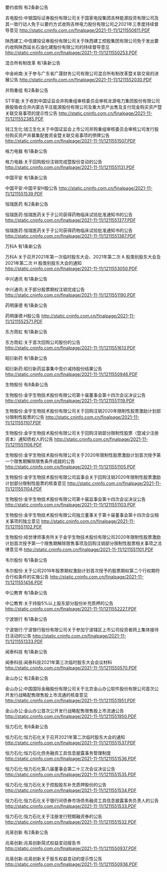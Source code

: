 要约收购 有2条新公告 

吉电股份:中银国际证券股份有限公司关于国家电投集团吉林能源投资有限公司及其一致行动人免于以要约方式收购吉林电力股份有限公司之2021年三季度持续督导意见 http://static.cninfo.com.cn/finalpage/2021-11-11/1211550611.PDF 

陕西建工:中信建投证券股份有限公司关于陕西建工控股集团有限公司免于发出要约收购陕西延长石油化建股份有限公司的持续督导意见 http://static.cninfo.com.cn/finalpage/2021-11-11/1211550253.PDF 

混合所有制改革 有1条新公告 

中金岭南:关于参与广东省广晟财务公司有限公司混合所有制改革暨关联交易的进展公告 http://static.cninfo.com.cn/finalpage/2021-11-11/1211552030.PDF 

并购重组 有2条新公告 

ST平能:关于收到中国证监会并购重组审核委员会审核龙源电力集团股份有限公司换股吸收合并内蒙古平庄能源股份有限公司及重大资产出售及支付现金购买资产暨关联交易事项的提示性公告 http://static.cninfo.com.cn/finalpage/2021-11-11/1211552385.PDF 

钱江生化:钱江生化关于中国证监会上市公司并购重组审核委员会审核公司发行股份购买资产并募集配套资金暨关联交易事项的停牌公告 http://static.cninfo.com.cn/finalpage/2021-11-11/1211551507.PDF 

格力电器 有1条新公告 

格力电器:关于回购股份注销完成暨股份变动的公告 http://static.cninfo.com.cn/finalpage/2021-11-11/1211551131.PDF 

中国平安 有1条新公告 

中国平安:中国平安H股公告 http://static.cninfo.com.cn/finalpage/2021-11-11/1211551539.PDF 

恒瑞医药 有2条新公告 

恒瑞医药:恒瑞医药关于子公司获得药物临床试验批准通知书的公告 http://static.cninfo.com.cn/finalpage/2021-11-11/1211551377.PDF 

恒瑞医药:恒瑞医药关于子公司获得药物临床试验批准通知书的公告 http://static.cninfo.com.cn/finalpage/2021-11-11/1211551367.PDF 

万科A 有1条新公告 

万科A:关于召开2021年第一次临时股东大会、2021年第二次 A 股类别股东大会及 2021年第二次 H 股类别股东大会的通知 http://static.cninfo.com.cn/finalpage/2021-11-11/1211553050.PDF 

中兴通讯 有1条新公告 

中兴通讯:关于部分股票期权注销完成公告 http://static.cninfo.com.cn/finalpage/2021-11-11/1211551190.PDF 

药明康德 有1条新公告 

药明康德:H股公告 http://static.cninfo.com.cn/finalpage/2021-11-11/1211552571.PDF 

东方雨虹 有1条新公告 

东方雨虹:关于首次回购公司股份的公告 http://static.cninfo.com.cn/finalpage/2021-11-11/1211551613.PDF 

昭衍新药 有1条新公告 

昭衍新药:昭衍新药监事集中竞价减持股份结果公告 http://static.cninfo.com.cn/finalpage/2021-11-11/1211550946.PDF 

生物股份 有8条新公告 

生物股份:金宇生物技术股份有限公司第十届董事会第十四次会议决议公告 http://static.cninfo.com.cn/finalpage/2021-11-11/1211551119.PDF 

生物股份:金宇生物技术股份有限公司关于回购注销2020年限制性股票激励计划部分限制性股票的公告 http://static.cninfo.com.cn/finalpage/2021-11-11/1211551107.PDF 

生物股份:金宇生物技术股份有限公司关于回购注销部分限制性股票（暨减少注册资本）通知债权人的公告 http://static.cninfo.com.cn/finalpage/2021-11-11/1211551106.PDF 

生物股份:金宇生物技术股份有限公司关于2020年限制性股票激励计划首次授予第一个限售期解除限售条件成就的公告 http://static.cninfo.com.cn/finalpage/2021-11-11/1211551105.PDF 

生物股份:金宇生物技术股份有限公司监事会关于回购注销2020年限制性股票激励计划部分限制性股票的核查意见 http://static.cninfo.com.cn/finalpage/2021-11-11/1211551104.PDF 

生物股份:金宇生物技术股份有限公司第十届监事会第十四次会议决议公告 http://static.cninfo.com.cn/finalpage/2021-11-11/1211551103.PDF 

生物股份:金宇生物技术股份有限公司独立董事关于第十届董事会第十四次会议相关事项的独立意见 http://static.cninfo.com.cn/finalpage/2021-11-11/1211551102.PDF 

生物股份:经世律师事务所关于金宇生物技术股份有限公司2020年限制性股票激励计划首次授予第一个限售期解除限售事项及回购注销部分限制性股票相关事项之法律意见书 http://static.cninfo.com.cn/finalpage/2021-11-11/1211551101.PDF 

韦尔股份 有1条新公告 

韦尔股份:关于公司2019年股票期权激励计划首次授予的股票期权第二个行权期符合行权条件的实施公告 http://static.cninfo.com.cn/finalpage/2021-11-11/1211551456.PDF 

中公教育 有1条新公告 

中公教育:关于持股5%以上股东部分股份补充质押的公告 http://static.cninfo.com.cn/finalpage/2021-11-11/1211552227.PDF 

宁波银行 有1条新公告 

宁波银行:宁波银行股份有限公司关于参加宁波辖区上市公司投资者网上集体接待日活动的公告 http://static.cninfo.com.cn/finalpage/2021-11-11/1211551333.PDF 

闻泰科技 有1条新公告 

闻泰科技:闻泰科技2021年第三次临时股东大会会议材料 http://static.cninfo.com.cn/finalpage/2021-11-11/1211550570.PDF 

金山办公 有2条新公告 

金山办公:中国国际金融股份有限公司关于北京金山办公软件股份有限公司首次公开发行战略配售限售股上市流通的核查意见 http://static.cninfo.com.cn/finalpage/2021-11-11/1211551951.PDF 

金山办公:金山办公首次公开发行战略配售限售股上市流通公告 http://static.cninfo.com.cn/finalpage/2021-11-11/1211551950.PDF 

恒力石化 有6条新公告 

恒力石化:恒力石化关于召开2021年第二次临时股东大会的通知 http://static.cninfo.com.cn/finalpage/2021-11-11/1211551537.PDF 

恒力石化:恒力石化债务融资工具信息披露事务管理制度 http://static.cninfo.com.cn/finalpage/2021-11-11/1211551536.PDF 

恒力石化:恒力石化第八届董事会第二十三次会议决议公告 http://static.cninfo.com.cn/finalpage/2021-11-11/1211551535.PDF 

恒力石化:恒力石化关于控股股东补充质押股份的公告 http://static.cninfo.com.cn/finalpage/2021-11-11/1211551534.PDF 

恒力石化:恒力石化关于银行间债券市场债务融资工具信息披露事务负责人的公告 http://static.cninfo.com.cn/finalpage/2021-11-11/1211551533.PDF 

恒力石化:恒力石化关于注册发行短期融资券的公告 http://static.cninfo.com.cn/finalpage/2021-11-11/1211551532.PDF 

兆易创新 有2条新公告 

兆易创新:兆易创新简式权益变动报告书 http://static.cninfo.com.cn/finalpage/2021-11-11/1211550937.PDF 

兆易创新:兆易创新关于股东权益变动的提示性公告 http://static.cninfo.com.cn/finalpage/2021-11-11/1211550936.PDF 

